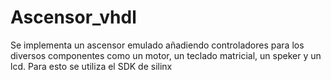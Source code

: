 # Ascensor_vhdl
Se implementa un ascensor emulado añadiendo controladores para los diversos componentes como un motor, un teclado matricial, un speker y un lcd.
Para esto se utiliza el SDK de silinx 
